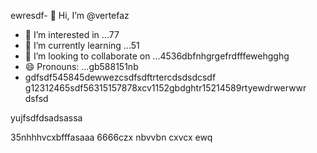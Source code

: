 ewresdf- 👋 Hi, I’m @vertefaz
- 👀 I’m interested in ...77
- 🌱 I’m currently learning ...51
- 💞️ I’m looking to collaborate on ...4536dbfnhgrgefrdfffewehgghg
- 😄 Pronouns: ...gb588151nb
- gdfsdf545845dewwezcsdfsdftrtercdsdsdcsdf
g12312465sdf56315157878xcv1152gbdghtr15214589rtyewdrwerwwr
dsfsd
<!---fgjsf544545688521file) appears on your GitHub profile.dfa3vcb99+9dssddqw
You can click the Preview link to take a look at your45 changes.gf23jhmhjjuyh0
--->yujfsdfdsadsassa
35nhhhvcxbfffasaaa
6666czx
nbvvbn
cxvcx
ewq
